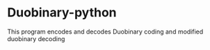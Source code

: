 # Duobinary-python
This program encodes and decodes Duobinary coding and modified duobinary decoding 
